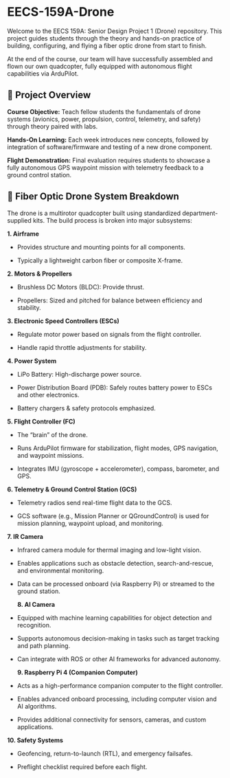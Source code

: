 # EECS-159A-Drone
Welcome to the EECS 159A: Senior Design Project 1 (Drone) repository. This project guides students through the theory and hands-on practice of building, configuring, and flying a fiber optic drone from start to finish.

At the end of the course, our team will have successfully assembled and flown our own quadcopter, fully equipped with autonomous flight capabilities via ArduPilot.

## 📌 Project Overview

**Course Objective:** Teach fellow students the fundamentals of drone systems (avionics, power, propulsion, control, telemetry, and safety) through theory paired with labs.

**Hands-On Learning:** Each week introduces new concepts, followed by integration of software/firmware and testing of a new drone component.

**Flight Demonstration:** Final evaluation requires students to showcase a fully autonomous GPS waypoint mission with telemetry feedback to a ground control station.

## 🔧 Fiber Optic Drone System Breakdown

The drone is a multirotor quadcopter built using standardized department-supplied kits. The build process is broken into major subsystems:

**1. Airframe**

- Provides structure and mounting points for all components.

- Typically a lightweight carbon fiber or composite X-frame.

**2. Motors & Propellers**

- Brushless DC Motors (BLDC): Provide thrust.

- Propellers: Sized and pitched for balance between efficiency and stability.

**3. Electronic Speed Controllers (ESCs)**

- Regulate motor power based on signals from the flight controller.

- Handle rapid throttle adjustments for stability.

**4. Power System**

- LiPo Battery: High-discharge power source.

- Power Distribution Board (PDB): Safely routes battery power to ESCs and other electronics.

- Battery chargers & safety protocols emphasized.

**5. Flight Controller (FC)**

- The “brain” of the drone.

- Runs ArduPilot firmware for stabilization, flight modes, GPS navigation, and waypoint missions.

- Integrates IMU (gyroscope + accelerometer), compass, barometer, and GPS.

**6. Telemetry & Ground Control Station (GCS)**

- Telemetry radios send real-time flight data to the GCS.

- GCS software (e.g., Mission Planner or QGroundControl) is used for mission planning, waypoint upload, and monitoring.

**7. IR Camera**

- Infrared camera module for thermal imaging and low-light vision.

- Enables applications such as obstacle detection, search-and-rescue, and environmental monitoring.

- Data can be processed onboard (via Raspberry Pi) or streamed to the ground station.

  **8. AI Camera**

- Equipped with machine learning capabilities for object detection and recognition.

- Supports autonomous decision-making in tasks such as target tracking and path planning.

- Can integrate with ROS or other AI frameworks for advanced autonomy.

  **9. Raspberry Pi 4 (Companion Computer)**

- Acts as a high-performance companion computer to the flight controller.

- Enables advanced onboard processing, including computer vision and AI algorithms.

- Provides additional connectivity for sensors, cameras, and custom applications. 
  
**10. Safety Systems**

- Geofencing, return-to-launch (RTL), and emergency failsafes.

- Preflight checklist required before each flight.
